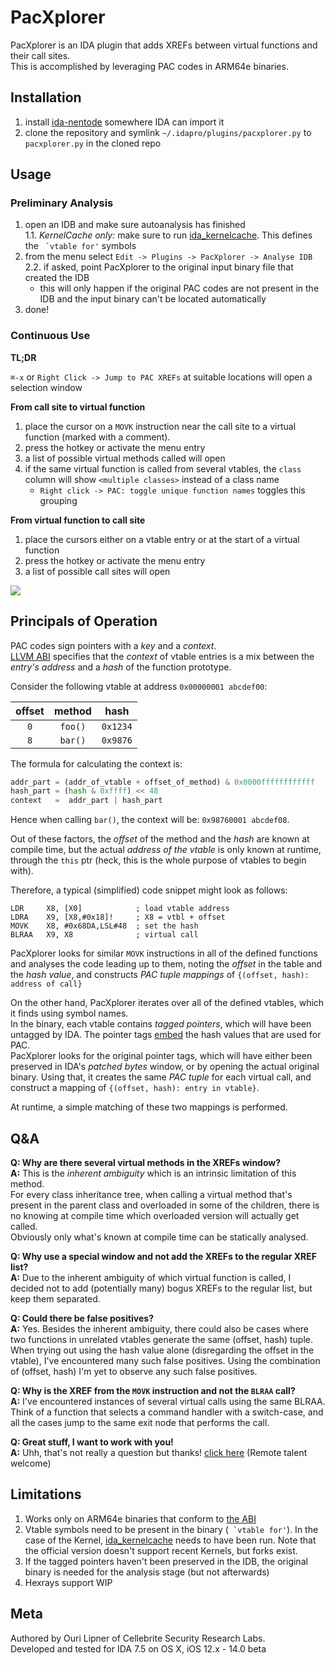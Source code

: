 # PacXplorer
PacXplorer is an IDA plugin that adds XREFs between virtual functions and their call sites.  
This is accomplished by leveraging PAC codes in ARM64e binaries.
## Installation
1. install [ida-nentode](https://github.com/williballenthin/ida-netnode) somewhere IDA can import it
2. clone the repository and symlink `~/.idapro/plugins/pacxplorer.py` to `pacxplorer.py` in the cloned repo
## Usage

### Preliminary Analysis
1. open an IDB and make sure autoanalysis has finished  
1.1. *KernelCache only:* make sure to run [ida_kernelcache](https://gitlab.cellebrite.srl/srl/ios/ida_kernelcache). This defines the `` `vtable for'`` symbols
2. from the menu select `Edit -> Plugins -> PacXplorer -> Analyse IDB`  
2.2. if asked, point PacXplorer to the original input binary file that created the IDB
    * this will only happen if the original PAC codes are not present in the IDB and the input binary can't be located automatically
3. done!

### Continuous Use
**TL;DR**

`⌘-x` or `Right Click -> Jump to PAC XREFs` at suitable locations will open a selection window

**From call site to virtual function**
1. place the cursor on a `MOVK` instruction near the call site to a virtual function (marked with a comment).
2. press the hotkey or activate the menu entry
3. a list of possible virtual methods called will open
4. if the same virtual function is called from several vtables, the `class` column will show `<multiple classes>` instead of a class name
    * `Right click -> PAC: toggle unique function names` toggles this grouping

**From virtual function to call site**
1. place the cursors either on a vtable entry or at the start of a virtual function
2. press the hotkey or activate the menu entry
3. a list of possible call sites will open

![](pacxplorer.gif)

## Principals of Operation
PAC codes sign pointers with a _key_ and a _context_.  
[LLVM ABI](https://github.com/apple/llvm-project/blob/apple/master/clang/docs/PointerAuthentication.rst#c-virtual-functions) specifies that the *context* of vtable entries is a mix between the *entry's address* and a *hash* of the function prototype.

Consider the following vtable at address `0x00000001 abcdef00`:  


| offset | method | hash |
| :----: | :---: | :---: |
| `0` | `foo()` | `0x1234` |
| `8` | `bar()` | `0x9876` |

The formula for calculating the context is:
```python
addr_part = (addr_of_vtable + offset_of_method) & 0x0000ffffffffffff
hash_part = (hash & 0xffff) << 48
context   =  addr_part | hash_part
```
Hence when calling `bar()`, the context will be: `0x98760001 abcdef08`.

Out of these factors, the *offset* of the method and the *hash* are known at compile time, but the actual *address of the vtable* is only known at runtime, through the `this` ptr (heck, this is the whole purpose of vtables to begin with).

Therefore, a typical (simplified) code snippet might look as follows:
```
LDR     X8, [X0]            ; load vtable address
LDRA    X9, [X8,#0x18]!     ; X8 = vtbl + offset
MOVK    X8, #0x68DA,LSL#48  ; set the hash 
BLRAA   X9, X8              ; virtual call
```
PacXplorer looks for similar `MOVK` instructions in all of the defined functions and analyses the code leading up to them, noting the *offset* in the table and the *hash value*, and constructs *PAC tuple mappings* of `{(offset, hash): address of call}`

On the other hand, PacXplorer iterates over all of the defined vtables, which it finds using symbol names.  
In the binary, each vtable contains *tagged pointers*, which will have been untagged by IDA. The pointer tags [embed](https://github.com/Synacktiv-contrib/kernelcache-laundering/blob/master/ios12_kernel_cache_helper.py) the hash values that are used for PAC.  
PacXplorer looks for the original pointer tags, which will have either been preserved in IDA's *patched bytes* window, or by opening the actual original binary. Using that, it creates the same *PAC tuple* for each virtual call, and construct a mapping of `{(offset, hash): entry in vtable}`.

At runtime, a simple matching of these two mappings is performed.

 ## Q&A
**Q: Why are there several virtual methods in the XREFs window?**  
**A:** This is the *inherent ambiguity* which is an intrinsic limitation of this method.  
For every class inheritance tree, when calling a virtual method that's present in the parent class and overloaded in some of the children, there is no knowing at compile time which overloaded version will actually get called.  
Obviously only what's known at compile time can be statically analysed.

**Q: Why use a special window and not add the XREFs to the regular XREF list?**  
**A:** Due to the inherent ambiguity of which virtual function is called, I decided not to add (potentially many) bogus XREFs to the regular list, but keep them separated.

**Q: Could there be false positives?**  
**A:** Yes. Besides the inherent ambiguity, there could also be cases where two functions in unrelated vtables generate the same (offset, hash) tuple.  
When trying out using the hash value alone (disregarding the offset in the vtable), I've encountered many such false positives.
Using the combination of (offset, hash) I'm yet to observe any such false positives.

**Q: Why is the XREF from the `MOVK` instruction and not the `BLRAA` call?**  
**A:** I've encountered instances of several virtual calls using the same BLRAA.  
Think of a function that selects a command handler with a switch-case, and all the cases jump to the same exit node that performs the call.

**Q: Great stuff, I want to work with you!**  
**A:** Uhh, that's not really a question but thanks! [click here](https://www.cellebrite.com/en/about/careers/positions/?comeet_cat=israel&comeet_pos=0B.613&comeet_all=all&rd) (Remote talent welcome)
 
## Limitations
1. Works only on ARM64e binaries that conform to [the ABI](https://github.com/apple/llvm-project/blob/apple/master/clang/docs/PointerAuthentication.rst#c-virtual-functions)
2. Vtable symbols need to be present in the binary (`` `vtable for'``). In the case of the Kernel, [ida_kernelcache](https://github.com/bazad/ida_kernelcache) needs to have been run. Note that the official version doesn't support recent Kernels, but forks exist.   
3. If the tagged pointers haven't been preserved in the IDB, the original binary is needed for the analysis stage (but not afterwards)
4. Hexrays support WIP

## Meta
Authored by Ouri Lipner of Cellebrite Security Research Labs.  
Developed and tested for IDA 7.5 on OS X, iOS 12.x - 14.0 beta

